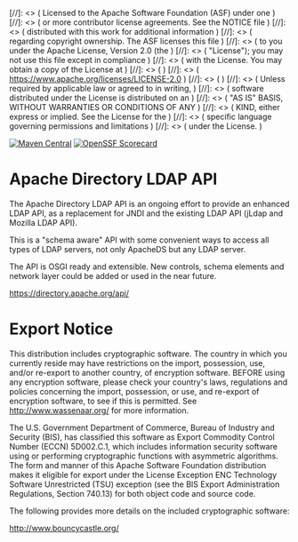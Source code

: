 [//]: <> (  Licensed to the Apache Software Foundation (ASF) under one )
[//]: <> (  or more contributor license agreements.  See the NOTICE file )
[//]: <> (   distributed with this work for additional information )
[//]: <> (   regarding copyright ownership.  The ASF licenses this file )
[//]: <> (   to you under the Apache License, Version 2.0 (the )
[//]: <> (   "License"); you may not use this file except in compliance )
[//]: <> (   with the License.  You may obtain a copy of the License at )
[//]: <> (  )
[//]: <> (     https://www.apache.org/licenses/LICENSE-2.0 )
[//]: <> (  )
[//]: <> (   Unless required by applicable law or agreed to in writing, )
[//]: <> (   software distributed under the License is distributed on an )
[//]: <> (   "AS IS" BASIS, WITHOUT WARRANTIES OR CONDITIONS OF ANY )
[//]: <> (   KIND, either express or implied.  See the License for the )
[//]: <> (   specific language governing permissions and limitations )
[//]: <> (   under the License. )

[![Maven Central](https://maven-badges.herokuapp.com/maven-central/org.apache.directory.api/api-parent/badge.svg)](https://maven-badges.herokuapp.com/maven-central/org.apache.directory.api/api-parent)
[![OpenSSF Scorecard](https://api.securityscorecards.dev/projects/github.com/apache/directory-ldap-api/badge)](https://api.securityscorecards.dev/projects/github.com/apache/directory-ldap-api)

Apache Directory LDAP API
=========================

The Apache Directory LDAP API is an ongoing effort to provide an enhanced LDAP API, as a replacement for JNDI and the existing LDAP API (jLdap and Mozilla LDAP API).

This is a "schema aware" API with some convenient ways to access all types of LDAP servers, not only ApacheDS but any LDAP server.

The API is OSGI ready and extensible. New controls, schema elements and network layer could be added or used in the near future.

https://directory.apache.org/api/

Export Notice
==========================

This distribution includes cryptographic software.  The country in 
   which you currently reside may have restrictions on the import, 
   possession, use, and/or re-export to another country, of 
   encryption software.  BEFORE using any encryption software, please 
   check your country's laws, regulations and policies concerning the
   import, possession, or use, and re-export of encryption software, to 
   see if this is permitted.  See <http://www.wassenaar.org/> for more
   information.

   The U.S. Government Department of Commerce, Bureau of Industry and
   Security (BIS), has classified this software as Export Commodity 
   Control Number (ECCN) 5D002.C.1, which includes information security
   software using or performing cryptographic functions with asymmetric
   algorithms.  The form and manner of this Apache Software Foundation
   distribution makes it eligible for export under the License Exception
   ENC Technology Software Unrestricted (TSU) exception (see the BIS 
   Export Administration Regulations, Section 740.13) for both object 
   code and source code.

   The following provides more details on the included cryptographic
   software:

   http://www.bouncycastle.org/
